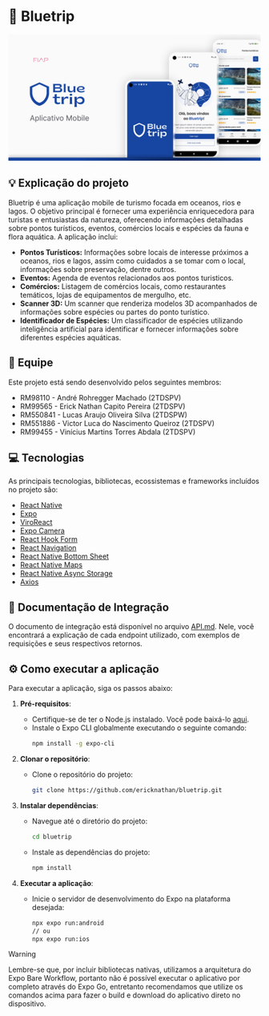 # 🔱 Bluetrip

![Capa](.github/cover.png)

## 💡 Explicação do projeto
Bluetrip é uma aplicação mobile de turismo focada em oceanos, rios e lagos. O objetivo principal é fornecer uma experiência enriquecedora para turistas e entusiastas da natureza, oferecendo informações detalhadas sobre pontos turísticos, eventos, comércios locais e espécies da fauna e flora aquática. A aplicação inclui:

- **Pontos Turísticos:** Informações sobre locais de interesse próximos a oceanos, rios e lagos, assim como cuidados a se tomar com o local, informações sobre preservação, dentre outros.
- **Eventos:** Agenda de eventos relacionados aos pontos turisticos.
- **Comércios:** Listagem de comércios locais, como restaurantes temáticos, lojas de equipamentos de mergulho, etc.
- **Scanner 3D:** Um scanner que renderiza modelos 3D acompanhados de informações sobre espécies ou partes do ponto turístico.
- **Identificador de Espécies:** Um classificador de espécies utilizando inteligência artificial para identificar e fornecer informações sobre diferentes espécies aquáticas.

## 👥 Equipe
Este projeto está sendo desenvolvido pelos seguintes membros:

- RM98110 - André Rohregger Machado (2TDSPV)
- RM99565 - Erick Nathan Capito Pereira (2TDSPV)
- RM550841 - Lucas Araujo Oliveira Silva (2TDSPW)
- RM551886 - Victor Luca do Nascimento Queiroz (2TDSPV)
- RM99455 - Vinícius Martins Torres Abdala (2TDSPV)

## 💻 Tecnologias
As principais tecnologias, bibliotecas, ecossistemas e frameworks incluídos no projeto são:

- [React Native](https://reactnative.dev)
- [Expo](https://expo.dev)
- [ViroReact](https://viro-community.readme.io)
- [Expo Camera](https://docs.expo.dev/versions/latest/sdk/camera)
- [React Hook Form](https://react-hook-form.com)
- [React Navigation](https://reactnavigation.org)
- [React Native Bottom Sheet](https://github.com/gorhom/react-native-bottom-sheet)
- [React Native Maps](https://github.com/react-native-maps/react-native-maps)
- [React Native Async Storage](https://docs.expo.dev/versions/latest/sdk/async-storage)
- [Axios](https://axios-http.com/docs/intro)

## 📄 Documentação de Integração
O documento de integração está disponível no arquivo [API.md](./API.md). Nele, você encontrará a explicação de cada endpoint utilizado, com exemplos de requisições e seus respectivos retornos.

## ⚙️ Como executar a aplicação
Para executar a aplicação, siga os passos abaixo:

1. **Pré-requisitos**:
   - Certifique-se de ter o Node.js instalado. Você pode baixá-lo [aqui](https://nodejs.org/).
   - Instale o Expo CLI globalmente executando o seguinte comando:
     ```sh
     npm install -g expo-cli
     ```

2. **Clonar o repositório**:
   - Clone o repositório do projeto:
     ```sh
     git clone https://github.com/ericknathan/bluetrip.git
     ```

3. **Instalar dependências**:
   - Navegue até o diretório do projeto:
     ```sh
     cd bluetrip
     ```
   - Instale as dependências do projeto:
     ```sh
     npm install
     ```

4. **Executar a aplicação**:
   - Inicie o servidor de desenvolvimento do Expo na plataforma desejada:
     ```TS
     npx expo run:android
     // ou
     npx expo run:ios
     ```
> [!WARNING]  
> Lembre-se que, por incluir bibliotecas nativas, utilizamos a arquitetura do Expo Bare Workflow, portanto não é possível executar o aplicativo por completo através do Expo Go, entretanto recomendamos que utilize os comandos acima para fazer o build e download do aplicativo direto no dispositivo.
